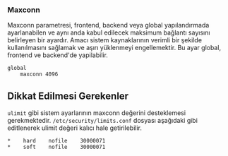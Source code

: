 ### Maxconn

Maxconn parametresi, frontend, backend veya global yapılandırmada ayarlanabilen ve aynı anda kabul edilecek maksimum bağlantı sayısını belirleyen bir ayardır. Amacı sistem kaynaklarının verimli bir şekilde kullanılmasını sağlamak ve aşırı yüklenmeyi engellemektir. Bu ayar global, frontend ve backend'de yapilabilir.

```
global
    maxconn 4096
```

## Dikkat Edilmesi Gerekenler

```ulimit``` gibi sistem ayarlarının maxconn değerini desteklemesi gerekmektedir. ```/etc/security/limits.conf``` dosyası aşağıdaki gibi editlenerek ulimit değeri kalıcı hale getirilebilir.

```
*    hard    nofile    30000071
*    soft    nofile    30000071
```